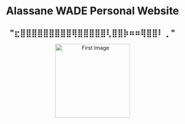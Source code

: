 <h1 align="center">
Alassane WADE Personal Website
</h1>  

<h2 align="center">
"⣖⣿⣿⣿⣿⣿⣿⣿⣿⣿⢿⣿⣿⣿⣿⣿⢇⣿⣿⡷⠶⠶⢿⣿⣿⠇⢀ "
</h2>                                      

<p align="center">
  <img width="200" alt="First Image" src="https://github.com/alassane8/alassanewade.com/tree/main/portfolio/public/images/Website.png">
</p>